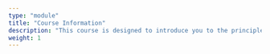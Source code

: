 ```yaml
---
type: "module"
title: "Course Information"
description: "This course is designed to introduce you to the principles and practices of DevOps and Site Reliability Engineering (SRE)."
weight: 1
---
```


